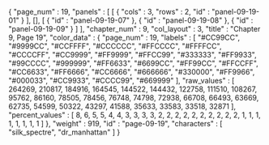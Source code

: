 {
  "page_num" : 19,
  "panels" : [
    [
      {
        "cols" : 3,
        "rows" : 2,
        "id" : "panel-09-19-01"
      }
    ],
    [],
    [
      {
        "id" : "panel-09-19-07"
      },
      {
        "id" : "panel-09-19-08"
      },
      {
        "id" : "panel-09-19-09"
      }
    ]
  ],
  "chapter_num" : 9,
  "col_layout" : 3,
  "title" : "Chapter 9, Page 19",
  "color_data" : {
    "page_num" : 19,
    "labels" : [
      "#CC99CC",
      "#9999CC",
      "#CCFFFF",
      "#CCCCCC",
      "#FFCCCC",
      "#FFFFCC",
      "#CCCCFF",
      "#CC9999",
      "#FF9999",
      "#FFCC99",
      "#333333",
      "#FF9933",
      "#99CCCC",
      "#999999",
      "#FF6633",
      "#6699CC",
      "#FF99CC",
      "#FFCCFF",
      "#CC6633",
      "#FF6666",
      "#CC6666",
      "#666666",
      "#330000",
      "#FF9966",
      "#000033",
      "#CC9933",
      "#CCCC99",
      "#669999"
    ],
    "raw_values" : [
      264269,
      210817,
      184916,
      164545,
      144522,
      144432,
      122758,
      111510,
      108267,
      95762,
      86160,
      78505,
      78456,
      76748,
      74798,
      72938,
      66708,
      66493,
      63669,
      62735,
      54599,
      50322,
      43297,
      41588,
      35633,
      33583,
      33518,
      32871
    ],
    "percent_values" : [
      8,
      6,
      5,
      5,
      4,
      4,
      3,
      3,
      3,
      3,
      2,
      2,
      2,
      2,
      2,
      2,
      2,
      2,
      2,
      2,
      1,
      1,
      1,
      1,
      1,
      1,
      1,
      1
    ]
  },
  "weight" : 919,
  "id" : "page-09-19",
  "characters" : [
    "silk_spectre",
    "dr_manhattan"
  ]
}
